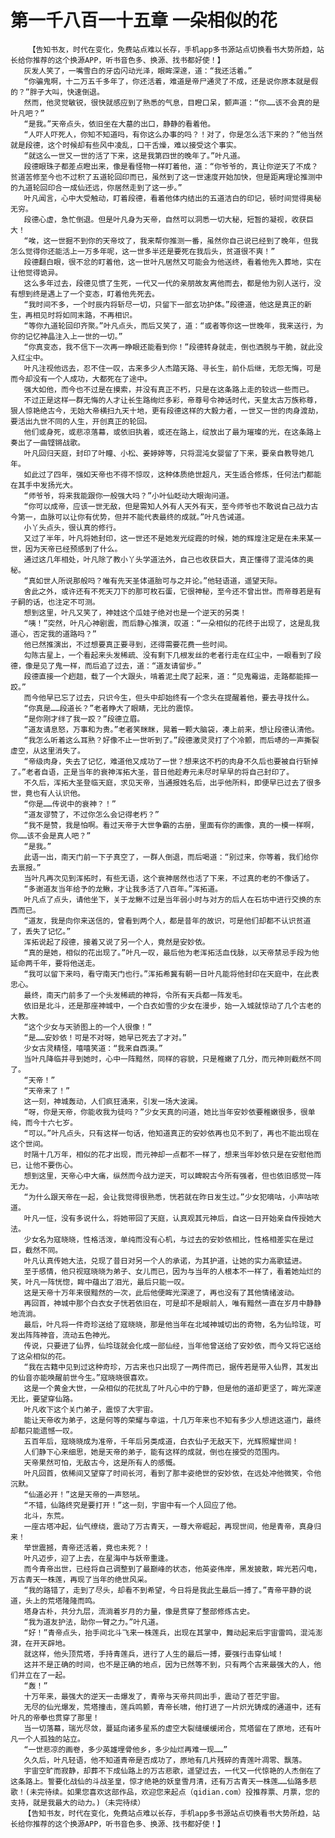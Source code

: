 # 第一千八百一十五章 一朵相似的花
        【告知书友，时代在变化，免费站点难以长存，手机app多书源站点切换看书大势所趋，站长给你推荐的这个换源APP，听书音色多、换源、找书都好使！】
       灰发人笑了，一嘴雪白的牙齿闪动光泽，眼眸深邃，道：“我还活着。”
       “你骗鬼啊，十二万五千多年了，你还活着，难道是帝尸通灵了不成，还是说你原本就是假的？”胖子大叫，快速倒退。
       然而，他灵觉敏锐，很快就感应到了熟悉的气息，目瞪口呆，颤声道：“你……该不会真的是叶凡吧？”
       “是我。”天帝点头，依旧坐在大墓的出口，静静的看着他。
       “人吓人吓死人，你知不知道吗，有你这么办事的吗？！对了，你是怎么活下来的？”他当然就是段德，这个时候却有些风中凌乱，口干舌燥，难以接受这个事实。
       “就这么一世又一世的活了下来，这是我第四世的晚年了。”叶凡道。
       段德眼珠子都差点瞪出来，像是看怪物一样盯着他，道：“你爷爷的，真让你逆天了不成？贫道苦修至今也不过积了五道轮回印而已，虽然到了这一世速度开始加快，但是距离理论推测中的九道轮回印合一成仙还远，你居然走到了这一步。”
       叶凡闻言，心中大受触动，盯着段德，看着他体内结出的五道洁白的印记，顿时间觉得奥秘无穷。
       段德心虚，急忙倒退。但是叶凡身为天帝，自然可以洞悉一切大秘，短暂的凝视，收获巨大！
       “唉，这一世掘不到你的天帝坟了，我来帮你推测一番，虽然你自己说已经到了晚年，但我怎么觉得你还能活上一万多年呢，这一世多半还是要死在我后头，贫道很不爽！”
       段德翻白眼，很不忿的盯着他，这一世叶凡居然又可能会为他送终，看着他先入葬地，实在让他觉得诡异。
       这么多年过去，段德见惯了生死，一代又一代的亲朋故友离他而去，都是他为别人送行，没有想到终是遇上了一个变态，盯着他先死去。
       “我时间不多，一个时辰内将斩尽一切，只留下一部玄功护体。”段德道，他这是真正的新生，再相见时将如同末路，不再相识。
       “等你九道轮回印齐聚。”叶凡点头，而后又笑了，道：“或者等你这一世晚年，我来送行，为你的记忆神晶注入上一世的一切。”
       “你真变态，我不信下一次再一睁眼还能看到你！”段德转身就走，倒也洒脱与干脆，就此没入红尘中。
       叶凡注视他远去，忍不住一叹，古来多少人杰踏天路、寻长生，前仆后继，无怨无悔，可是而今却没有一个人成功，大都死在了途中。
       强大如他，而今也不过是在摸索，并没有真正不朽，只是在这条路上走的较远一些而已。
       不过正是这样一群无悔的人才让长生路绚烂多彩，帝尊号令神话时代，天皇太古万族称尊，狠人惊艳绝古今，无始大帝横扫九天十地，更有段德这样的大毅力者，一世又一世的肉身渡劫，要活出九世不同的人生，开创真正的轮回。
       他们或身死，或悲凉落幕，或依旧执着，或还在路上，绽放出了最为璀璨的光，在这条路上奏出了一曲铿锵战歌。
       叶凡回归天庭，封印了叶瞳、小松、姜婷婷等，只将混沌女婴留了下来，要亲自教导她几年。
       如此过了四年，强如天帝也不得不惊叹，这种体质绝世超凡，天生适合修炼，任何法门都能在其手中发扬光大。
       “师爷爷，将来我能跟你一般强大吗？”小叶仙眨动大眼询问道。
       “你可以成帝，应该一世无敌，但是需知人外有人天外有天，至今师爷也不敢说自己战力古今第一，血脉可以让你有优势，但并不能代表最终的成就。”叶凡告诫道。
       小丫头点头，很认真的修行。
       又过了半年，叶凡将她封印，这一世还不是她发光绽霞的时候，她的辉煌注定是在未来某一世，因为天帝已经预感到了什么。
       通过这几年相处，叶凡除了教小丫头学道法外，自己也收获巨大，真正懂得了混沌体的奥秘。
       “真如世人所说那般吗？唯有先天圣体道胎可与之并论。”他轻语道，遥望天际。
       舍此之外，或许还有不死天刀下的那可枚石蛋，它很神秘，至今还不曾出世。而帝尊若是有子嗣的话，也注定不可测。
       想到这里，叶凡又笑了，神娃这个瓜娃子绝对也是一个逆天的另类！
       “咦！”突然，叶凡心神剧震，而后静心推演，叹道：“一朵相似的花终于出现了，这是乱我道心，否定我的道路吗？”
       他已然推演出，不过想要真正要寻到，还得需要花费一些时间。
       勾陈古星上，一个看起来头发稀疏、没有剩下几根发丝的老者行走在红尘中，一眼看到了段德，像是见了鬼一样，而后追了过去，道：“道友请留步。”
       段德直接一个趔趄，载了一个大跟头，啃着泥土爬了起来，道：“见鬼霉运，走路都能摔一跤。”
       而今他早已忘了过去，只识今生，但头中却始终有一个念头在提醒着他，要去寻找什么。
       “你真是……段道长？”老者睁大了眼睛，无比的震惊。
       “是你刚才绊了我一跤？”段德立眉。
       “道友请息怒，万事和为贵。”老者笑眯眯，晃着一颗大脑袋，凑上前来，想让段德认清他。
       “我怎么听着这么耳熟？好像不止一世听到了。”段德激灵灵打了个冷颤，而后哧的一声撕裂虚空，从这里消失了。
       “帝级肉身，失去了记忆，难道他又成功了一世？想来这不朽的肉身不久后也要被自行斩掉了。”老者自语，正是当年的衰神浑拓大圣，昔日他趁寿元未尽时早早的将自己封印了。
       不久后，浑拓大圣登临天庭，求见天帝，当通报姓名后，出乎他所料，即便早已过去了很多世，竟也有人认识他。
       “你是……传说中的衰神？！”
       “道友谬赞了，不过你怎么会记得老朽？”
       “我不是赞，我是怕啊。看过天帝于大世争霸的古册，里面有你的画像，真的一模一样啊，你……该不会是真人吧？”
       “是我。”
       此语一出，南天门前一下子真空了，一群人倒退，而后喝道：“别过来，你等着，我们给你去禀报。”
       当叶凡再次见到浑拓时，有些无语，这个衰神居然也活了下来，不过真的老的不像话了。
       “多谢道友当年给予的龙鳅，才让我多活了八百年。”浑拓道。
       叶凡点了点头，请他坐下，关于龙鳅不过是当年弱小时与对方的后人在石坊中进行交换的东西而已。
       “道友，我是向你来送信的，曾看到两个人，都是昔年的故识，可是他们却都不认识贫道了，丢失了记忆。”
       浑拓说起了段德，接着又说了另一个人，竟然是安妙依。
       “真的是她，相似的花出现了。”叶凡一叹，最后他为老浑拓活血伐脉，以天帝禁忌手段为他延命两千年，要将他送走。
       “我可以留下来吗，看守南天门也行。”浑拓希冀有朝一日叶凡能将他封印在天庭中，在此表忠心。
       最终，南天门前多了一个头发稀疏的神将，令所有天兵都一阵发毛。
       依旧是北斗，还是那座神城中，一个白衣如雪的少女在漫步，始一入城就惊动了几个古老的大教。
       “这个少女与天骄图上的一个人很像！”
       “是……安妙依！可是不对呀，她早已死去了才对。”
       少女古灵精怪，嘻嘻笑道：“我来自西漠。”
       当叶凡降临并寻到她时，心中一阵黯然，同样的容貌，只是稚嫩了几分，而元神则截然不同了。
       “天帝！”
       “天帝来了！”
       这一刻，神城轰动，人们疯狂涌来，引发一场大波澜。
       “呀，你是天帝，你能收我为徒吗？”少女天真的问道，她比当年安妙依要稚嫩很多，很单纯，而今十六七岁。
       “可以。”叶凡点头，只有这样一句话，他知道真正的安妙依再也见不到了，再也不能出现在这个世间。
       时隔十几万年，相似的花才出现，而元神却一点都不一样了，想来当年妙依只是在安慰他而已，让他不要伤心。
       想到这里，天帝心中大痛，纵然而今战力逆天，可以睥睨古今所有强者，但也依旧感觉一阵无力。
       “为什么跟天帝在一起，会让我觉得很熟悉，恍若就在昨日发生过。”少女犯嘀咕，小声咕哝道。
       叶凡一怔，没有多说什么，将她带回了天庭，认真观其元神后，自这一日开始亲自传授她大法。
       少女名为寇晓晓，性格活泼，单纯而没有心机，与过去的安妙依相比，性格相差实在是过巨，截然不同。
       叶凡认真传她大法，兑现了昔日对另一个人的承诺，为其护道，让她的实力高歌猛进。
       至于感情，他只视寇晓晓为弟子、女儿而已，因为与当年的人根本不一样了，看着她灿烂的笑，叶凡一阵恍惚，眸中蕴出了泪光，最后只能一叹。
       这是天帝十万年来很黯然的一次，此后他便眸光深邃了，再也没有了其他情绪波动。
       再回首，神城中那个白衣女子恍若依旧在，可是却不是眼前人，唯有黯然一直在岁月中静静地流淌。
       最后，叶凡将一件奇珍送给了寇晓晓，那是他当年在北域神城切出的奇物，名为仙玲珑，可发出阵阵神音，流动五色神光。
       传说，只要进了仙界，仙玲珑就会化成一部仙经，当年他曾送给了安妙依，而今又将它送给了这朵相似的花。
       “我在古籍中见到过这种奇珍，万古来也只出现了一两件而已，据传若是带入仙界，其发出的仙音亦能唤醒前世今生。”寇晓晓很喜欢。
       这是一个黄金大世，一朵相似的花扰乱了叶凡心中的宁静，但是他的道却更坚了，眸光深邃无比，要望穿仙路。
       叶凡收下这个关门弟子，震惊了大宇宙。
       能让天帝收为弟子，这是何等的荣耀与幸运，十几万年来也不知有多少人想进这道门，最终却都只能遗憾一叹。
       五百年后，寇晓晓成为准帝，千年后另类成道，白衣仙子无敌天下，光辉照耀世间！
       人们静下心来细思，她是天帝的弟子，能有这样的成就，倒也在接受的范围内。
       天帝果然可怕，无敌古今，这是所有人的感慨。
       叶凡回首，依稀间又望穿了时间长河，看到了那丰姿绝世的安妙依，在远处冲他微笑，令他沉默。
       “仙道必开！”这是天帝的一声怒吼。
       “不错，仙路终究是要打开！”这一刻，宇宙中有一个人回应了他。
       北斗，东荒。
       一座古塔冲起，仙气缭绕，震动了万古青天，一尊大帝崛起，再现世间，他是青帝，真身归来！
       举世震撼，青帝还活着，竟也未死？！
       叶凡迈步，迎了上去，在星海中与妖帝重逢。
       而今青帝出世，已经将自己调整到了最巅峰的状态，他英姿伟岸，黑发披散，眸光若闪电，万古青天一株莲，再现了当年的绝世风采。
       “我的路错了，走到了尽头，却看不到希望，今日将是我此生最后一搏了。”青帝平静的说道，头上的荒塔隆隆而鸣。
       塔身古朴，共分九层，流淌着岁月的力量，像是贯穿了整部修炼古史。
       “我为道友护法，助你一臂之力。”叶凡道。
       “好！”青帝点头，抬手间北斗飞来一株莲兵，出现在其掌中，舞动起来后宇宙雷鸣，混沌澎湃，在开天辟地。
       就这样，他头顶荒塔，手持青莲兵，进行了人生的最后一搏，要强行击穿仙域！
       这并不是正确的时间，也不是正确的地点，因为已然等不到，只有两个古来最强大的人，他们并立在了一起。
       “轰！”
       十万年来，最强大的逆天一击爆发了，青帝与天帝共同出手，震动了苍茫宇宙。
       无尽的仙光爆发，荒塔撞击，莲兵鸣颤，青帝长啸，他打进了一片炽光铸成的通道中，还有叶凡的帝拳也贯穿了那里！
       当一切落幕，瑞光尽敛，蔓延向诸多星系的虚空大裂缝缓缓闭合，荒塔留在了原地，还有叶凡一个人孤独的站立。
       “一世悲凉的画卷，多少英雄埋骨他乡，多少灿烂再难一现……”
       久久后，叶凡轻语，他不知道青帝是否成功了，原地有几片残碎的青莲叶凋零、飘落。
       宇宙空旷而寂静，却葬不下成仙路上的万古悲歌，遥望过去，一代又一代惊艳的人杰倒在了这条路上。誓要化战仙的斗战圣皇，惊才绝艳的妖皇雪月清，还有万古青天一株莲……仙路多悲歌！(未完待续。如果您喜欢这部作品，欢迎您来起点（qidian.com）投推荐票、月票，您的支持，就是我最大的动力。)（未完待续）
       【告知书友，时代在变化，免费站点难以长存，手机app多书源站点切换看书大势所趋，站长给你推荐的这个换源APP，听书音色多、换源、找书都好使！】